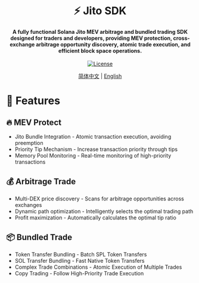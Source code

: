 <h1 align="center">
    ⚡ Jito SDK 
</h1>
<h4 align="center">
A fully functional Solana Jito MEV arbitrage and bundled trading SDK designed for traders and developers, providing MEV protection, cross-exchange arbitrage opportunity discovery, atomic trade execution, and efficient block space operations.
</h4>
<p align="center">
  <a href="https://github.com/0xhappyboy/jito-sdk/LICENSE"><img src="https://img.shields.io/badge/License-GPL3.0-d1d1f6.svg?style=flat&labelColor=1C2C2E&color=BEC5C9&logo=googledocs&label=license&logoColor=BEC5C9" alt="License"></a>
</p>
<p align="center">
<a href="./README_zh-CN.md">简体中文</a> | <a href="./README.md">English</a>
</p>

# 🚀 Features

## 🔥 MEV Protect

- Jito Bundle Integration - Atomic transaction execution, avoiding preemption
- Priority Tip Mechanism - Increase transaction priority through tips
- Memory Pool Monitoring - Real-time monitoring of high-priority transactions

## 💰 Arbitrage Trade

- Multi-DEX price discovery - Scans for arbitrage opportunities across exchanges
- Dynamic path optimization - Intelligently selects the optimal trading path
- Profit maximization - Automatically calculates the optimal tip ratio

## 📦 Bundled Trade

- Token Transfer Bundling - Batch SPL Token Transfers
- SOL Transfer Bundling - Fast Native Token Transfers
- Complex Trade Combinations - Atomic Execution of Multiple Trades
- Copy Trading - Follow High-Priority Trade Execution
